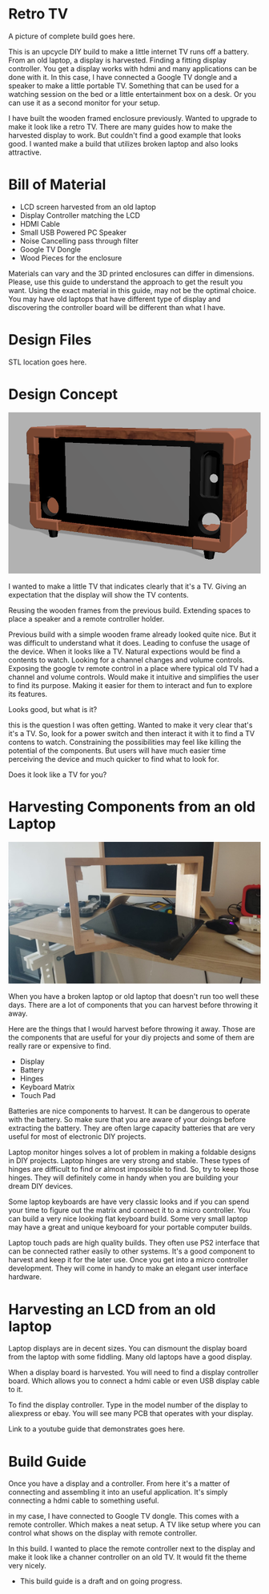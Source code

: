 # Retro TV

A picture of complete build goes here.

This is an upcycle DIY build to make a little internet TV runs off a battery. From an old laptop, a display is harvested. Finding a fitting display controller. You get a display works with hdmi and many applications can be done with it. In this case, I have connected a Google TV dongle and a speaker to make a little portable TV. Something that can be used for a watching session on the bed or a little entertainment box on a desk. Or you can use it as a second monitor for your setup.

I have built the wooden framed enclosure previously. Wanted to upgrade to make it look like a retro TV. There are many guides how to make the harvested display to work. But couldn't find a good example that looks good. I wanted make a build that utilizes broken laptop and also looks attractive. 


# Bill of Material

* LCD screen harvested from an old laptop
* Display Controller matching the LCD
* HDMI Cable
* Small USB Powered PC Speaker
* Noise Cancelling pass through filter
* Google TV Dongle
* Wood Pieces for the enclosure

Materials can vary and the 3D printed enclosures can differ in dimensions. Please, use this guide to understand the approach to get the result you want. Using the exact material in this guide, may not be the optimal choice. You may have old laptops that have different type of display and discovering the controller board will be different than what I have.


# Design Files

STL location goes here.



# Design Concept

<img src="./images/design-001.png" width="600" />

I wanted to make a little TV that indicates clearly that it's a TV. Giving an expectation that the display will show the TV contents. 

Reusing the wooden frames from the previous build. Extending spaces to place a speaker and a remote controller holder. 

Previous build with a simple wooden frame already looked quite nice. But it was difficult to understand what it does. Leading to confuse the usage of the device. When it looks like a TV. Natural expections would be find a contents to watch. Looking for a channel changes and volume controls. Exposing the google tv remote control in a place where typical old TV had a channel and volume controls. Would make it intuitive and simplifies the user to find its purpose. Making it easier for them to interact and fun to explore its features.

Looks good, but what is it? 

this is the question I was often getting. Wanted to make it very clear that's it's a TV. So, look for a power switch and then interact it with it to find a TV contens to watch. Constraining the possibilities may feel like killing the potential of the components. But users will have much easier time perceiving the device and much quicker to find what to look for.

Does it look like a TV for you? 

# Harvesting Components from an old Laptop

<img src="./images/006.jpg" width="600">

When you have a broken laptop or old laptop that doesn't run too well these days. There are a lot of components that you can harvest before throwing it away. 

Here are the things that I would harvest before throwing it away. Those are the components that are useful for your diy projects and some of them are really rare or expensive to find.

* Display 
* Battery
* Hinges
* Keyboard Matrix
* Touch Pad

Batteries are nice components to harvest. It can be dangerous to operate with the battery. So make sure that you are aware of your doings before extracting the battery. They are often large capacity batteries that are very useful for most of electronic DIY projects.

Laptop monitor hinges solves a lot of problem in making a foldable designs in DIY projects. Laptop hinges are very strong and stable. These types of hinges are difficult to find or almost impossible to find. So, try to keep those hinges. They will definitely come in handy when you are building your dream DIY devices.

Some laptop keyboards are have very classic looks and if you can spend your time to figure out the matrix and connect it to a micro controller. You can build a very nice looking flat keyboard build. Some very small laptop may have a great and unique keyboard for your portable computer builds.

Laptop touch pads are high quality builds. They often use PS2 interface that can be connected rather easily to other systems. It's a good component to harvest and keep it for the later use. Once you get into a micro controller development. They will come in handy to make an elegant user interface hardware.


# Harvesting an LCD from an old laptop

Laptop displays are in decent sizes. You can dismount the display board from the laptop with some fiddling. Many old laptops have a good display. 

When a display board is harvested. You will need to find a display controller board. Which allows you to connect a hdmi cable or even USB display cable to it. 

To find the display controller. Type in the model number of the display to aliexpress or ebay. You will see many PCB that operates with your display. 

Link to a youtube guide that demonstrates goes here.


# Build Guide

Once you have a display and a controller. From here it's a matter of connecting and assembling it into an useful application. It's simply connecting a hdmi cable to something useful.

in my case, I have connected to Google TV dongle. This comes with a remote controller. Which makes a neat setup. A TV like setup where you can control what shows on the display with remote controller.

In this build. I wanted to place the remote controller next to the display and make it look like a channer controller on an old TV. It would fit the theme very nicely.


* This build guide is a draft and on going progress.